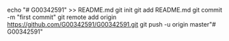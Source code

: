 echo "# G00342591" >> README.md
git init
git add README.md
git commit -m "first commit"
git remote add origin https://github.com/G00342591/G00342591.git
git push -u origin master"# G00342591" 
